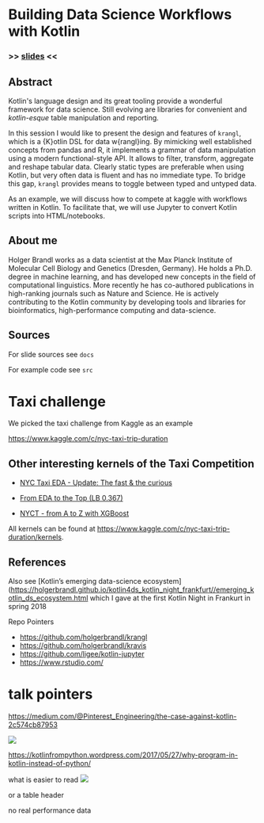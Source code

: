 # Building Data Science Workflows with Kotlin

### >> [slides](https://holgerbrandl.github.io/data_scicene_with_kotlin/data_scicene_with_kotlin.html) <<


## Abstract

Kotlin's language design and its great tooling provide a wonderful framework for data science. Still evolving are libraries for convenient and _kotlin-esque_ table manipulation and reporting.

In this session I would like to present the design and features of `krangl`, which is a {K}otlin DSL for data w{rangl}ing. By mimicking well established concepts from pandas and R, it implements a grammar of data manipulation using a modern functional-style API. It allows to filter, transform, aggregate and reshape tabular data. Clearly static types are preferable when using Kotlin, but very often data is fluent and has no immediate type. To bridge this gap, `krangl` provides means to toggle between typed and untyped data.

As an example, we will discuss how to compete at kaggle with workflows written in Kotlin. To facilitate that, we will use Jupyter to convert Kotlin scripts into HTML/notebooks.



## About me

Holger Brandl works as a data scientist at the Max Planck Institute of Molecular Cell Biology and Genetics (Dresden, Germany). He holds a Ph.D. degree in machine learning, and has developed new concepts in the field of computational linguistics. More recently he has co-authored publications in high-ranking journals such as Nature and Science. He is actively contributing to the Kotlin community by developing tools and libraries for bioinformatics, high-performance computing and data-science.



## Sources

For slide sources see `docs`

For example code see `src`


# Taxi challenge

We picked the taxi challenge from Kaggle as an example

https://www.kaggle.com/c/nyc-taxi-trip-duration


## Other interesting kernels of the Taxi Competition


* [NYC Taxi EDA - Update: The fast & the curious](https://www.kaggle.com/headsortails/nyc-taxi-eda-update-the-fast-the-curious)


* [From EDA to the Top (LB 0.367)](https://www.kaggle.com/gaborfodor/from-eda-to-the-top-lb-0-367)


* [NYCT - from A to Z with XGBoost](https://www.kaggle.com/karelrv/nyct-from-a-to-z-with-xgboost-tutorial)



All kernels can be found at https://www.kaggle.com/c/nyc-taxi-trip-duration/kernels.

## References

Also see [Kotlin’s emerging data-science ecosystem](https://holgerbrandl.github.io/kotlin4ds_kotlin_night_frankfurt//emerging_kotlin_ds_ecosystem.html which I gave at the first Kotlin Night in Frankurt in spring 2018


Repo Pointers

* https://github.com/holgerbrandl/krangl
* https://github.com/holgerbrandl/kravis
* https://github.com/ligee/kotlin-jupyter
* https://www.rstudio.com/



# talk pointers

https://medium.com/@Pinterest_Engineering/the-case-against-kotlin-2c574cb87953

![](.kotlinconf_2018_krangl_abstract_images/644a6593.png)

https://kotlinfrompython.wordpress.com/2017/05/27/why-program-in-kotlin-instead-of-python/

what is easier to read
![](.kotlinconf_2018_krangl_abstract_images/254de216.png)

or a table header


no real performance data

